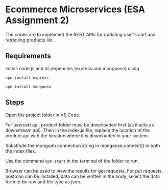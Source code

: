 # Ecommerce Microservices (ESA Assignment 2)
The codes are to implement the REST APIs for updating user's cart and retrieving products list.

## Requirements

Install node js and its depencies (express and mongoose) using

`npm install express`

`npm install mongoose`

## Steps

Open the project folder in VS Code.

For usercart api, product folder must be downloaded first (as it acts as downstream api). Then in the index.js file, replace the location of the product api with the location where it is downloaded in your system.

Substitute the mongodb connection string in mongoose.connect() in both the index files.

Use the command `npm start` in the terminal of the folder to run.

Browser can be used to view the results for get requests. For put requests, postman can be installed, data can be written in the body, select the data form to be raw and file type as json.


